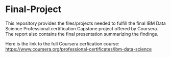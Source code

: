 # Final-Project
This repository provides the files/projects needed to fulfill the final IBM Data Science Professional certification Capstone project offered by Coursera.
The report also contains the final presentation summarizing the findings.

Here is the link to the full Coursera cerfication course: https://www.coursera.org/professional-certificates/ibm-data-science
